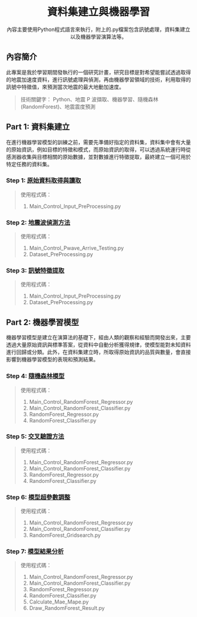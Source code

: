 <h1 align="center">
資料集建立與機器學習
</h1>
<p align = "center">
內容主要使用Python程式語言來執行，附上的.py檔案包含訊號處理，資料集建立以及機器學習演算法等。
</p>


## 內容簡介
此專案是我於學習期間發執行的一個研究計畫，研究目標是對希望能嘗試透過取得的地震加速度資料，進行訊號處理與偵測，再由機器學習領域的技術，利用取得的訊號中特徵值，來預測當次地震的最大地動加速度。

> 技術關鍵字： Python、地震 P 波擷取、機器學習、隨機森林(RandomForest)、地震震度預測


## Part 1: 資料集建立

在進行機器學習模型的訓練之前，需要先準備好指定的資料集，資料集中會有大量的原始資訊，例如目標的特徵和模式，而原始資訊的取得，可以透過系統運行時從感測器收集與目標相關的原始數據，並對數據進行特徵提取，最終建立一個可用於特定任務的資料集。


### Step 1: [原始資料取得與讀取](src/原始資料取得與讀取.md)

> 使用程式碼：  
> 1. Main_Control_Input_PreProcessing.py


### Step 2: [地震波偵測方法](src/地震波偵測方法.md)

> 使用程式碼：  
> 1. Main_Control_Pwave_Arrive_Testing.py
> 2. Dataset_PreProcessing.py


### Step 3: [訊號特徵提取](src/訊號特徵提取.md)


> 使用程式碼：  
> 1. Main_Control_Input_PreProcessing.py
> 2. Dataset_PreProcessing.py


## Part 2: 機器學習模型
機器學習模型是建立在演算法的基礎下，經由人類的觀察和經驗而開發出來，主要透過大量原始資訊與標準答案，從資料中自動分析獲得規律，使模型能對未知資料進行回歸或分類。此外，在資料集建立時，所取得原始資訊的品質與數量，會直接影響到機器學習模型的表現和預測結果。


### Step 4: [隨機森林模型](src/隨機森林模型.md)


> 使用程式碼：  
> 1. Main_Control_RandomForest_Regressor.py
> 2. Main_Control_RandomForest_Classifier.py
> 3. RandomForest_Regressor.py
> 4. RandomForest_Classifier.py

### Step 5: [交叉驗證方法](src/交叉驗證方法.md)


> 使用程式碼：  
> 1. Main_Control_RandomForest_Regressor.py
> 2. Main_Control_RandomForest_Classifier.py
> 3. RandomForest_Regressor.py
> 4. RandomForest_Classifier.py


### Step 6: [模型超參數調整](src/模型超參數調整.md)


> 使用程式碼：  
> 1. Main_Control_RandomForest_Regressor.py
> 2. Main_Control_RandomForest_Classifier.py
> 3. RandomForest_Gridsearch.py


### Step 7: [模型結果分析](src/模型結果分析.md)


> 使用程式碼：
> 1. Main_Control_RandomForest_Regressor.py
> 2. Main_Control_RandomForest_Classifier.py
> 3. RandomForest_Regressor.py
> 4. RandomForest_Classifier.py 
> 5. Calculate_Mae_Mape.py
> 6. Draw_RandomForest_Result.py


